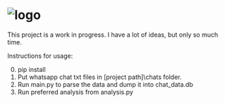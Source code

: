 # ![logo](https://i.imgur.com/iCWiZdT.png)

This project is a work in progress. I have a lot of ideas, but only so much time.

Instructions for usage:

0. pip install
1. Put whatsapp chat txt files in [project path]\chats folder.
2. Run main.py to parse the data and dump it into chat_data.db 
3. Run preferred analysis from analysis.py
